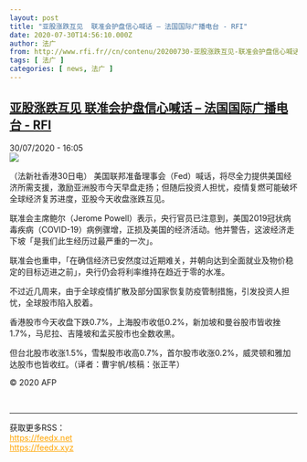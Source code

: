 ```yaml
---
layout: post
title: "亚股涨跌互见  联准会护盘信心喊话 – 法国国际广播电台 - RFI"
date: 2020-07-30T14:56:10.000Z
author: 法广
from: http://www.rfi.fr//cn/contenu/20200730-亚股涨跌互见-联准会护盘信心喊话
tags: [ 法广 ]
categories: [ news, 法广 ]
---
```

<!--1596120970000-->
[亚股涨跌互见  联准会护盘信心喊话 – 法国国际广播电台 - RFI](http://www.rfi.fr//cn/contenu/20200730-%E4%BA%9A%E8%82%A1%E6%B6%A8%E8%B7%8C%E4%BA%92%E8%A7%81-%E8%81%94%E5%87%86%E4%BC%9A%E6%8A%A4%E7%9B%98%E4%BF%A1%E5%BF%83%E5%96%8A%E8%AF%9D)
------

<div>
<div>30/07/2020 - 16:05</div><img src="https://s.rfi.fr/media/display/d3812860-d272-11ea-9a0f-005056a98db9/w:310/p:16x9/eco0006b.200730220502.jpg"><div class="t-content__body u-clearfix"><div class="m-interstitial"></div><p>（法新社香港30日电）    美国联邦准备理事会（Fed）喊话，将尽全力提供美国经济所需支援，激励亚洲股市今天早盘走扬；但随后投资人担忧，疫情复燃可能破坏全球经济复苏进度，亚股今天收盘涨跌互见。</p><p>    联准会主席鲍尔（Jerome Powell）表示，央行官员已注意到，美国2019冠状病毒疾病（COVID-19）病例骤增，正损及美国的经济活动。他并警告，这波经济走下坡「是我们此生经历过最严重的一次」。</p><p>    联准会也重申，「在确信经济已安然度过近期难关，并朝向达到全面就业及物价稳定的目标迈进之前」，央行仍会将利率维持在趋近于零的水准。</p><p>    不过近几周来，由于全球疫情扩散及部分国家恢复防疫管制措施，引发投资人担忧，全球股市陷入胶着。</p><p>    香港股市今天收盘下跌0.7%，上海股市收低0.2%，新加坡和曼谷股市皆收挫1.7%，马尼拉、吉隆坡和孟买股市也全数收黑。</p><p>    但台北股市收涨1.5%，雪梨股市收高0.7%，首尔股市收涨0.2%，威灵顿和雅加达股市也皆收红。（译者：曹宇帆/核稿：张正芊）</p><p class="t-copyright">© 2020 AFP</p>        </div><br><hr><div>获取更多RSS：<br><a href="https://feedx.net" style="color:orange" target="_blank">https://feedx.net</a> <br><a href="https://feedx.xyz" style="color:orange" target="_blank">https://feedx.xyz</a><br></div>
</div>
